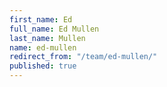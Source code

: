 ```yaml
---
first_name: Ed
full_name: Ed Mullen
last_name: Mullen
name: ed-mullen
redirect_from: "/team/ed-mullen/"
published: true
---
```


